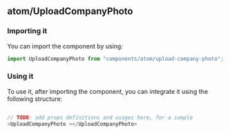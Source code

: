 ## atom/UploadCompanyPhoto

<!-- TODO: add a description here! -->

### Importing it

You can import the component by using:

```js
import UploadCompanyPhoto from "components/atom/upload-company-photo";
```

### Using it

To use it, after importing the component, you can integrate it using the following structure:

```js

// TODO: add props definitions and usages here, for a sample
<UploadCompanyPhoto ></UploadCompanyPhoto>

```